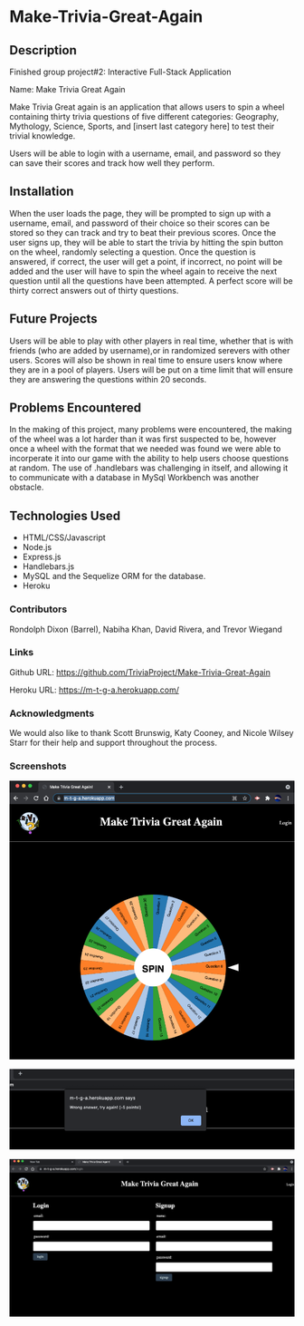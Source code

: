 # Make-Trivia-Great-Again

## Description

Finished group project#2: Interactive Full-Stack Application

Name: Make Trivia Great Again

Make Trivia Great again is an application that allows users to spin a wheel containing thirty trivia questions of five different categories: Geography, Mythology, Science, Sports, and [insert last category here] to test their trivial knowledge.

Users will be able to login with a username, email, and password so they can save their scores and track how well they perform.

## Installation

When the user loads the page, they will be prompted to sign up with a username, email, and password of their choice so their scores can be stored so they can track and try to beat their previous scores. Once the user signs up, they will be able to start the trivia by hitting the spin button on the wheel, randomly selecting a question. Once the question is answered, if correct, the user will get a point, if incorrect, no point will be added and the user will have to spin the wheel again to receive the next question until all the questions have been attempted. A perfect score will be thirty correct answers out of thirty questions.

## Future Projects 

Users will be able to play with other players in real time, whether that is with friends (who are added by username),or in randomized serevers with other users. Scores will also be shown in real time to ensure users know where they are in a pool of players. Users will be put on a time limit that will ensure they are answering the questions within 20 seconds. 

## Problems Encountered

In the making of this project, many problems were encountered, the making of the wheel was a lot harder than it was first suspected to be, however once a wheel with the format that we needed was found we were able to incorperate it into our game with the ability to help users choose questions at random. The use of .handlebars was challenging in itself, and allowing it to communicate with a database in MySql Workbench was another obstacle. 

## Technologies Used

- HTML/CSS/Javascript
- Node.js
- Express.js
- Handlebars.js
- MySQL and the Sequelize ORM for the database.
- Heroku

### Contributors

Rondolph Dixon (Barrel), Nabiha Khan, David Rivera, and Trevor Wiegand

### Links

Github URL: https://github.com/TriviaProject/Make-Trivia-Great-Again

Heroku URL: https://m-t-g-a.herokuapp.com/

### Acknowledgments

We would also like to thank Scott Brunswig, Katy Cooney, and Nicole Wilsey Starr for their help and support throughout the process.

### Screenshots

![Here's a screenshot of the finished webpage.](./public/img/main.png)

![Here's a screenshot of the answer alerts.](./public/img/alerts.png)

![Here's a screenshot of the finished login page.](./public/img/login.png)
